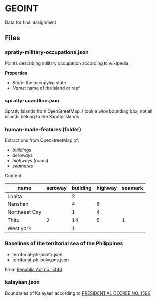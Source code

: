 # GEOINT

Data for final assignment

## Files

### spratly-military-occupations.json

Points describing military occupation according to wikipedia.

**Properties**

* *State*: the occupying state
* *Name*: name of the island or reef

### spratly-coastline.json

Spratly Islands from OpenStreetMap. I took a wide bounding box, not all islands belong to the Spratly Islands

### human-made-features (folder)

Extractions from OpenStreetMap of:

* *buildings*
* *aeroways*
* *highways* (roads)
* *seamarks*

Content: 

| name          | aeroway | building | highway | seamark |
|---------------|---------|----------|---------|---------|
| Loaita        |         | 2        |         |         |
| Nanshan       |         | 4        | 6       |         |
| Northeast Cay |         | 1        | 4       |         |
| Thitu         | 2       | 14       | 5       | 1       |
| West york     |         | 1        |         |         |

### Baselines of the territorial sea of the Philippines

* territorial-ph-points.json
* territorial-ph-polygons.json

From [Republic Act no. 5446](http://www.gov.ph/1968/09/18/republic-act-no-5446/) 

### kalayaan.json

Boundaries of Kalayaan according to [PRESIDENTIAL DECREE NO. 1596](http://www.chanrobles.com/presidentialdecrees/presidentialdecreeno1596.html#.VtgQFEIo_ef)





